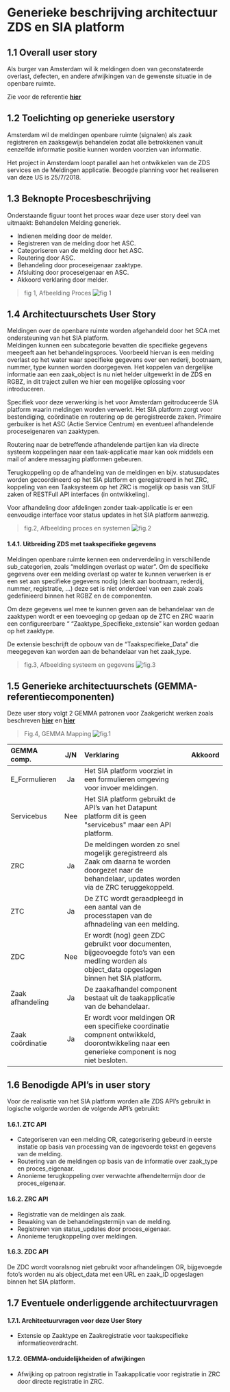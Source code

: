 # Generieke beschrijving architectuur ZDS en SIA platform

## 1.1	Overall user story

Als burger van Amsterdam wil ik meldingen doen van geconstateerde overlast, defecten, en andere afwijkingen van de gewenste situatie in de openbare ruimte.

Zie voor de referentie **[hier](<https://github.com/VNG-Realisatie/gemma-zaken/issues/39>)**

## 1.2	Toelichting op generieke userstory 

Amsterdam wil de meldingen openbare ruimte (signalen) als zaak registreren en zaaksgewijs behandelen zodat alle betrokkenen vanuit eenzelfde informatie positie kunnen worden voorzien van informatie. 

Het project in Amsterdam loopt parallel aan het ontwikkelen van de ZDS services en de Meldingen applicatie. Beoogde planning voor het realiseren van deze US is 25/7/2018.

## 1.3	Beknopte Procesbeschrijving

Onderstaande figuur toont het proces waar deze user story deel van uitmaakt: Behandelen Melding generiek.
 
* Indienen melding door de melder.
* Registreren van de melding door het ASC.
* Categoriseren van de melding door het ASC.
* Routering door ASC.
* Behandeling door proceseigenaar zaaktype.
* Afsluiting door proceseigenaar en ASC.
* Akkoord verklaring door melder.

>fig 1, Afbeelding Proces
![fig 1](https://github.com/MarcelMoerman/Zaak-Document-Services/blob/master/docs/Procesflow.png)

## 1.4	Architectuurschets User Story

Meldingen over de openbare ruimte worden afgehandeld door het SCA met ondersteuning van het SIA platform.  
Meldingen kunnen een subcategorie bevatten die specifieke gegevens meegeeft aan het behandelingsproces. Voorbeeld hiervan is een melding overlast op het water waar specifieke gegevens over een rederij, bootnaam, nummer, type kunnen worden doorgegeven.
Het koppelen van dergelijke informatie aan een zaak_object is nu niet helder uitgewerkt in de ZDS en RGBZ, in dit traject zullen we hier een mogelijke oplossing voor introduceren.

Specifiek voor deze verwerking is het voor Amsterdam geitroduceerde SIA platform waarin meldingen worden verwerkt. Het SIA platform zorgt voor bestendiging, coördinatie en routering op de geregistreerde zaken. Primaire gerbuiker is het ASC (Actie Service Centrum) en eventueel afhandelende proceseigenaren van zaaktypen. 

Routering naar de betreffende afhandelende partijen kan via directe systeem koppelingen naar een taak-applicatie maar kan ook middels een mail of andere messaging platformen gebeuren.

Terugkoppeling op de afhandeling van de meldingen en bijv. statusupdates worden gecoordineerd op het SIA platform en geregistreerd in het ZRC, koppeling van een Taaksysteem op het ZRC is mogelijk op basis van StUF zaken of RESTFull API interfaces (in ontwikkeling).

Voor afhandeling door afdelingen zonder taak-applicatie is er een eenvoudige interface voor status updates in het SIA platform aanwezig.

>fig.2, Afbeelding proces en systemen
![fig.2](https://github.com/MarcelMoerman/Zaak-Document-Services/blob/master/docs/1_1_Overview_proc_sys_signalen.png)

#### 1.4.1.	 Uitbreiding ZDS met taakspecifieke gegevens

Meldingen openbare ruimte kennen een onderverdeling in verschillende sub_categorien, zoals “meldingen overlast op water”.
Om de specifieke gegevens over een melding overlast op water te kunnen verwerken is er een set aan specifieke gegevens nodig (denk aan bootnaam, rederdij, nummer, registratie, …) deze set is niet onderdeel van een zaak zoals gedefinieerd binnen het RGBZ en de componenten.

Om deze gegevens wel mee te kunnen geven aan de behandelaar van de zaaktypen wordt er een toevoeging op gedaan op de ZTC en ZRC waarin een configureerbare  “ “Zaaktype_Specifieke_extensie” kan worden gedaan op het zaaktype.

De extensie beschrijft de opbouw van de “Taakspecifieke_Data” die meegegeven kan worden aan de behandelaar van het zaak_type.

>fig.3, Afbeelding systeem en gegevens
![fig.3](https://github.com/MarcelMoerman/Zaak-Document-Services/blob/master/docs/1_2_0_Overview_proc_sys_obj_signalen.png)  

## 1.5	Generieke architectuurschets (GEMMA-referentiecomponenten)

Deze user story volgt 2 GEMMA patronen voor Zaakgericht werken zoals beschreven **[hier](<https://www.gemmaonline.nl/index.php/ZGW_in_GEMMA_2_compleet#Indienen_productaanvraag_via_webformulier>)** en **[hier](<https://www.gemmaonline.nl/index.php/ZGW_in_GEMMA_2_compleet#Registreren_zaak_vanuit_Zaakafhandelcomponent>)**
 
>Fig.4, GEMMA Mapping
![fig.1](https://github.com/MarcelMoerman/Zaak-Document-Services/blob/master/docs/1_3_GEMMA_Mapping.png)

|GEMMA comp.       |  J/N  | Verklaring                                        | Akkoord |
|:-----------------|:-----:|:-------------------------------------------------|:------:|
|E_Formulieren   |Ja|Het SIA platform voorziet in een formulieren omgeving voor invoer meldingen. | |
|Servicebus    |Nee|Het SIA platform gebruikt de API’s van het Datapunt platform dit is geen "servicebus" maar een API platform.| |
|ZRC	        |Ja|De meldingen worden zo snel mogelijk geregistreerd als Zaak om daarna te worden doorgezet naar de behandelaar, updates worden via de ZRC teruggekoppeld.     | |
|ZTC          |Ja|De ZTC wordt geraadpleegd in een aantal van de processtapen van de afhnadeling van een melding. | |
|ZDC| Nee|Er wordt (nog) geen ZDC gebruikt voor documenten, bijgeovoegde foto’s van een medling worden als object_data opgeslagen binnen het SIA platform.| |
|Zaak afhandeling|Ja|De zaakafhandel component bestaat uit de taakapplicatie van de behandelaar.| |
|Zaak coördinatie|Ja|Er wordt voor meldingen OR een specifieke coordinatie compnent ontwikkeld, doorontwikkeling naar een generieke component is nog niet besloten.| |

## 1.6	Benodigde API’s in user story
Voor de realisatie van het SIA platform worden alle ZDS API’s gebruikt in logische volgorde worden de volgende API’s gebruikt:  
#### 1.6.1.	ZTC API
* Categoriseren van een melding OR, categorisering gebeurd in eerste instatie op basis van processing van de ingevoerde tekst en gegevens van de melding.  
* Routering van de meldingen op basis van de informatie over zaak_type en proces_eigenaar.  
* Anonieme terugkoppeling over verwachte afhendeltermijn door de proces_eigenaar.  

#### 1.6.2.	ZRC API
* Registratie van de meldingen als zaak.  
* Bewaking van de behandelingstermijn van de melding.  
* Registreren van status_updates door proces_eigenaar.  
* Anonieme terugkoppeling over meldingen.  

#### 1.6.3.	ZDC API
De ZDC wordt vooralsnog niet gebruikt voor afhandelingen OR, bijgevoegde foto’s worden nu als object_data met een URL en zaak_ID opgeslagen binnen het SIA platform.   

## 1.7	Eventuele onderliggende architectuurvragen

#### 1.7.1.	Architectuurvragen voor deze User Story
* Extensie op Zaaktype en Zaakregistratie voor taakspecifieke informatieoverdracht.  

#### 1.7.2.	GEMMA-onduidelijkheiden of afwijkingen
* Afwijking op patroon registratie in Taakapplicatie voor registratie in ZRC door directe registratie in ZRC.
